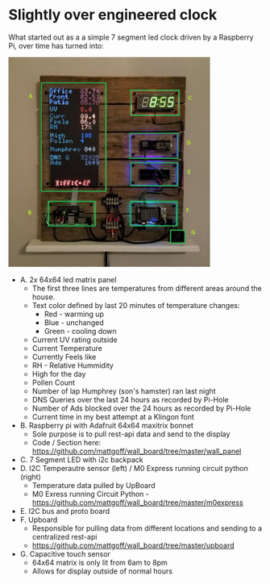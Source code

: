# Slightly over engineered clock

What started out as a a simple 7 segment led clock driven by a Raspberry Pi, over time has turned into:


<img src="images/wall_board_labeled.jpg" width="400">

* A.  2x 64x64 led matrix panel
    * The first three lines are temperatures from different areas around the house.
    * Text color defined by last 20 minutes of temperature changes:
        *  Red - warming up
        *  Blue - unchanged
        *  Green - cooling down
    * Current UV rating outside
    * Current Temperature
    * Currently Feels like
    * RH - Relative Hummidity
    * High for the day
    * Pollen Count
    * Number of lap Humphrey (son's hamster) ran last night
    * DNS Queries over the last 24 hours as recorded by Pi-Hole
    * Number of Ads blocked over the 24 hours as recorded by Pi-Hole
    * Current time in my best attempt at a Klingon font
* B.  Raspberry pi with Adafruit 64x64 maxitrix bonnet
    * Sole purpose is to pull rest-api data and send to the display
    * Code / Section here: https://github.com/mattgoff/wall_board/tree/master/wall_panel
* C.  7 Segment LED with i2c backpack
* D.  I2C Temperautre sensor (left) / M0 Express running circuit python (right)
    * Temperature data pulled by UpBoard
    * M0 Exress running Circuit Python - https://github.com/mattgoff/wall_board/tree/master/m0express
* E.  I2C bus and proto board
* F.  Upboard
    * Responsible for pulling data from different locations and sending to a centralized rest-api
    * https://github.com/mattgoff/wall_board/tree/master/upboard
* G.  Capacitive touch sensor
    * 64x64 matrix is only lit from 6am to 8pm
    * Allows for display outside of normal hours
 
